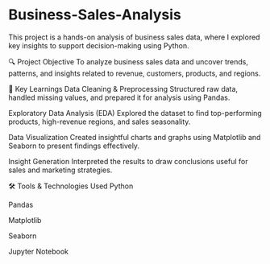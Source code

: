 # Business-Sales-Analysis
This project is a hands-on analysis of business sales data, where I explored key insights to support decision-making using Python. 

🔍 Project Objective
To analyze business sales data and uncover trends, patterns, and insights related to revenue, customers, products, and regions.

🧠 Key Learnings
Data Cleaning & Preprocessing
Structured raw data, handled missing values, and prepared it for analysis using Pandas.

Exploratory Data Analysis (EDA)
Explored the dataset to find top-performing products, high-revenue regions, and sales seasonality.

Data Visualization
Created insightful charts and graphs using Matplotlib and Seaborn to present findings effectively.

Insight Generation
Interpreted the results to draw conclusions useful for sales and marketing strategies.

🛠️ Tools & Technologies Used
Python

Pandas

Matplotlib

Seaborn

Jupyter Notebook

